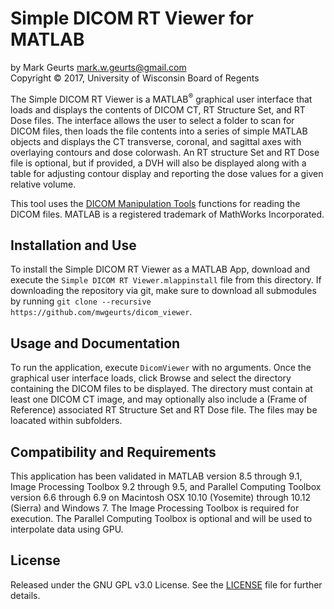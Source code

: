 # Simple DICOM RT Viewer for MATLAB

by Mark Geurts <mark.w.geurts@gmail.com>
<br>Copyright &copy; 2017, University of Wisconsin Board of Regents

The Simple DICOM RT Viewer is a MATLAB<sup>&reg;</sup> graphical user interface that loads and displays the contents of DICOM CT, RT Structure Set, and RT Dose files. The interface allows the user to select a folder to scan for DICOM files, then loads the file contents into a series of simple MATLAB objects and displays the CT transverse, coronal, and sagittal axes with overlaying contours and dose colorwash. An RT structure Set and RT Dose file is optional, but if provided, a DVH will also be displayed along with a table for adjusting contour display and reporting the dose values for a given relative volume.

This tool uses the [DICOM Manipulation Tools](https://github.com/mwgeurts/dicom_tools) functions for reading the DICOM files. MATLAB is a registered trademark of MathWorks Incorporated.

## Installation and Use

To install the Simple DICOM RT Viewer as a MATLAB App, download and execute the `Simple DICOM RT Viewer.mlappinstall` file from this directory. If downloading the repository via git, make sure to download all submodules by running  `git clone --recursive https://github.com/mwgeurts/dicom_viewer`. 

## Usage and Documentation

To run the application, execute `DicomViewer` with no arguments. Once the graphical user interface loads, click Browse and select the directory containing the DICOM files to be displayed. The directory must contain at least one DICOM CT image, and may optionally also include a (Frame of Reference) associated RT Structure Set and RT Dose file. The files may be loacated within subfolders.

## Compatibility and Requirements

This application has been validated in MATLAB version 8.5 through 9.1, Image Processing Toolbox 9.2 through 9.5, and Parallel Computing Toolbox version 6.6 through 6.9 on Macintosh OSX 10.10 (Yosemite) through 10.12 (Sierra) and Windows 7.  The Image Processing Toolbox is required for execution.  The Parallel Computing Toolbox is optional and will be used to interpolate data using GPU.

## License

Released under the GNU GPL v3.0 License.  See the [LICENSE](LICENSE) file for further details.
